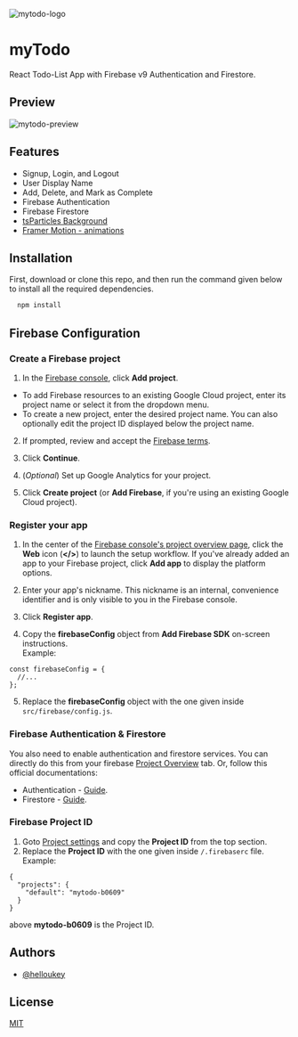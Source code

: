 ![mytodo-logo](https://user-images.githubusercontent.com/43317360/161442742-20ff9895-c974-4328-a3ae-16aae5912398.png)

# myTodo

React Todo-List App with Firebase v9 Authentication and Firestore.

## Preview

![mytodo-preview](https://user-images.githubusercontent.com/43317360/161442246-fc0a42c7-681e-4414-a4d8-7dbdcf3a33a3.gif)

## Features

- Signup, Login, and Logout
- User Display Name
- Add, Delete, and Mark as Complete
- Firebase Authentication
- Firebase Firestore
- [tsParticles Background](https://particles.js.org/)
- [Framer Motion - animations](https://www.framer.com/motion/)

## Installation

First, download or clone this repo, and then run the command given below to install all the required dependencies.

```bash
  npm install
```

## Firebase Configuration

### Create a Firebase project

1. In the [Firebase console](https://console.firebase.google.com/), click **Add project**.

- To add Firebase resources to an existing Google Cloud project, enter its project name or select it from the dropdown menu.
- To create a new project, enter the desired project name. You can also optionally edit the project ID displayed below the project name.

2. If prompted, review and accept the [Firebase terms](https://firebase.google.com/terms).

3. Click **Continue**.

4. (_Optional_) Set up Google Analytics for your project.

5. Click **Create project** (or **Add Firebase**, if you're using an existing Google Cloud project).

### Register your app

1. In the center of the [Firebase console's project overview page](https://console.firebase.google.com/), click the **Web** icon (**</>**) to launch the setup workflow.
   If you've already added an app to your Firebase project, click **Add app** to display the platform options.

2. Enter your app's nickname.
   This nickname is an internal, convenience identifier and is only visible to you in the Firebase console.

3. Click **Register app**.

4. Copy the **firebaseConfig** object from **Add Firebase SDK** on-screen instructions. <br/>
   Example:

```
const firebaseConfig = {
  //...
};
```

5. Replace the **firebaseConfig** object with the one given inside `src/firebase/config.js`.

### Firebase Authentication & Firestore

You also need to enable authentication and firestore services. You can directly do this from your firebase [Project Overview](https://console.firebase.google.com/) tab.
Or, follow this official documentations:

- Authentication - [Guide](https://firebase.google.com/docs/auth/web/start).
- Firestore - [Guide](https://firebase.google.com/docs/firestore/quickstart).

### Firebase Project ID

1. Goto [Project settings](https://console.firebase.google.com/project/_/settings/general/) and copy the **Project ID** from the top section.
2. Replace the **Project ID** with the one given inside `/.firebaserc` file. <br/>
   Example:

```
{
  "projects": {
    "default": "mytodo-b0609"
  }
}
```

above **mytodo-b0609** is the Project ID.

## Authors

- [@helloukey](https://www.github.com/helloukey)

## License

[MIT](LICENSE)
